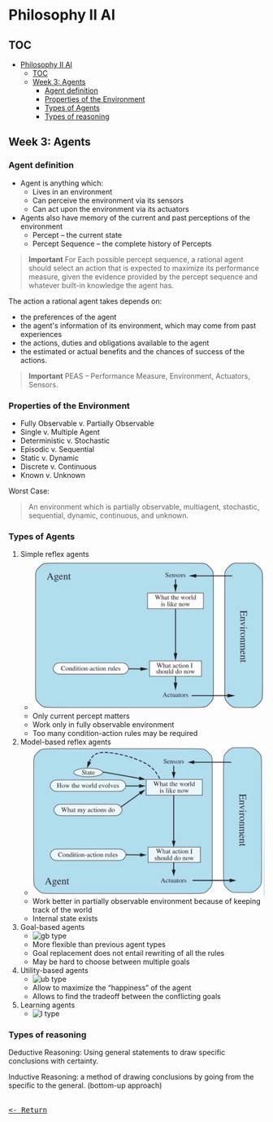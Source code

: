 # Philosophy II AI

## TOC

- [Philosophy II AI](#philosophy-ii-ai)
  - [TOC](#toc)
  - [Week 3: Agents](#week-3-agents)
    - [Agent definition](#agent-definition)
    - [Properties of the Environment](#properties-of-the-environment)
    - [Types of Agents](#types-of-agents)
    - [Types of reasoning](#types-of-reasoning)

## Week 3: Agents

### Agent definition

- Agent is anything which:
  - Lives in an environment
  - Can perceive the environment via its sensors
  - Can act upon the environment via its actuators
- Agents also have memory of the current and past perceptions of the environment
  - Percept – the current state
  - Percept Sequence – the complete history of Percepts

> **Important**
> For Each possible percept sequence, a rational agent should select an action that is expected to maximize its performance measure, given the evidence provided by the percept sequence and whatever built-in knowledge the agent has.

The action a rational agent takes depends on:

- the preferences of the agent
- the agent's information of its environment, which may come from past experiences
- the actions, duties and obligations available to the agent
- the estimated or actual benefits and the chances of success of the actions.

> **Important**
> PEAS – Performance Measure, Environment, Actuators, Sensors.

### Properties of the Environment

- Fully Observable v. Partially Observable
- Single v. Multiple Agent
- Deterministic v. Stochastic
- Episodic v. Sequential
- Static v. Dynamic
- Discrete v. Continuous
- Known v. Unknown

Worst Case:
> An environment which is partially observable, multiagent, stochastic, sequential, dynamic, continuous, and unknown.

### Types of Agents

1. Simple reflex agents
    - ![sr type](img/agtype1.jpg)
    - Only current percept matters
    - Work only in fully observable environment
    - Too many condition-action rules may be required
2. Model-based reflex agents
    - ![mr type](img/agtype2.jpg)
    - Work better in partially observable environment because of keeping track of the world
    - Internal state exists
3. Goal-based agents
    - ![gb type](img/agtype3.jpg)
    - More flexible than previous agent types
    - Goal replacement does not entail rewriting of all the rules
    - May be hard to choose between multiple goals
4. Utility-based agents
    - ![ub type](img/agtype4.jpg)
    - Allow to maximize the “happiness” of the agent
    - Allows to find the tradeoff between the conflicting goals
5. Learning agents
    - ![l type](img/agtype5.jpg)

### Types of reasoning

Deductive Reasoning: Using general statements to draw specific conclusions with certainty.

Inductive Reasoning: a method of drawing conclusions by going from the specific to the general. (bottom-up approach)

[<kbd><br><- Return<br></kbd>](../Course.md)
